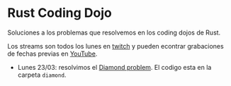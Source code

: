 # Rust Coding Dojo
Soluciones a los problemas que resolvemos en los coding dojos de Rust.

Los streams son todos los lunes en [twitch](https://twitch.tv/xetorthio) y pueden econtrar grabaciones de fechas previas en [YouTube](https://www.youtube.com/channel/UCRuLgDnjvyO1zQhyZrY9MSw).

* Lunes 23/03: resolvimos el [Diamond problem](http://codingdojo.org/kata/Diamond/). El codigo esta en la carpeta `diamond`.